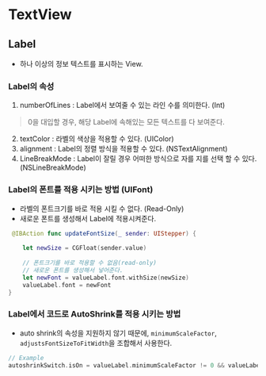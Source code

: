 # TextView

## Label 
- 하나 이상의 정보 텍스트를 표시하는 View.

### Label의 속성 
1. numberOfLines : Label에서 보여줄 수 있는 라인 수를 의미한다. (Int)
> 0을 대입할 경우, 해당 Label에 속해있는 모든 텍스트를 다 보여준다. 

2. textColor : 라벨의 색상을 적용할 수 있다. (UIColor)
3. alignment : Label의 정렬 방식을 적용할 수 있다. (NSTextAlignment)
4. LineBreakMode : Label이 잘릴 경우 어떠한 방식으로 자를 지를 선택 할 수 있다. (NSLineBreakMode)

### Label의 폰트를 적용 시키는 방법 (UIFont)
- 라벨의 폰트크기를 바로 적용 시킬 수 없다. (Read-Only)
- 새로운 폰트를 생성해서 Label에 적용시켜준다. 
```swift
 @IBAction func updateFontSize(_ sender: UIStepper) {
        
    let newSize = CGFloat(sender.value)
        
    // 폰트크기를 바로 적용할 수 없음(read-only)
    // 새로운 폰트를 생성해서 넣어준다.
    let newFont = valueLabel.font.withSize(newSize)
    valueLabel.font = newFont
}
```

### Label에서 코드로 AutoShrink를 적용 시키는 방법 
- auto shrink의 속성을 지원하지 않기 때문에, ```minimumScaleFactor```, ```adjustsFontSizeToFitWidth```을 조합해서 사용한다.
```swift
// Example
autoshrinkSwitch.isOn = valueLabel.minimumScaleFactor != 0 && valueLabel.adjustsFontSizeToFitWidth
```
